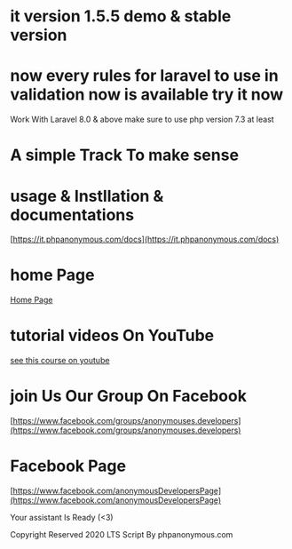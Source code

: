 # it version 1.5.5 demo & stable version
# now every rules for laravel to use in validation now is available try it now
Work With Laravel 8.0 & above make sure to use php version 7.3 at least 
# A simple Track To make sense
# usage & Instllation & documentations
[https://it.phpanonymous.com/docs](https://it.phpanonymous.com/docs)

# home Page
[Home Page](https://it.phpanonymous.com)

# tutorial videos On YouTube

[see this course on youtube ](https://www.youtube.com/playlist?list=PLcfD4HARQRF_Jo2gdldaiUbh29EzaMqlt&fbclid=IwAR1Iej_mJ1fwGPN3MqgXiv4-vu1rad5fRLomWjXaD3u8APMRRsT9k9q7he8)

# join Us Our Group On Facebook
[https://www.facebook.com/groups/anonymouses.developers](https://www.facebook.com/groups/anonymouses.developers)


# Facebook Page
[https://www.facebook.com/anonymousDevelopersPage](https://www.facebook.com/anonymousDevelopersPage)



Your assistant Is Ready (<3)

Copyright Reserved 2020 LTS Script By phpanonymous.com
